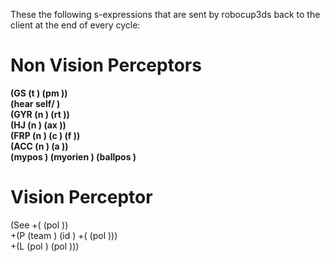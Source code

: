 These the following s-expressions that are sent by robocup3ds back to the client at the end of every cycle:

# Non Vision Perceptors #
**(GS (t <time>) (pm <playmode>))**  
**(hear <time> self/<direction> <message>)**  
**(GYR (n <name>) (rt <x> <y> <z>))**  
**(HJ (n <name>) (ax <ax>))**  
**(FRP (n <name>) (c <px> <py> <pz>) (f <fx> <fy> <fz>))**  
**(ACC (n <name>) (a <x> <y> <z>))**  
**(mypos <x> <y> <z>) (myorien <yaw>) (ballpos <x> <y> <z>)**  

# Vision Perceptor #
(See +(<name> (pol <distance> <angle1> <angle2>))  
    +(P (team <teamname>) (id <playerID>) +(<bodypart> (pol <distance> <angle1> <angle2>)))  
    +(L (pol <distance> <angle1> <angle2>) (pol <distance> <angle1> <angle2>)))  